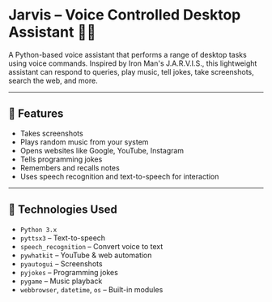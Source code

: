 # Jarvis – Voice Controlled Desktop Assistant 🧠🎤

A Python-based voice assistant that performs a range of desktop tasks using voice commands. Inspired by Iron Man's J.A.R.V.I.S., this lightweight assistant can respond to queries, play music, tell jokes, take screenshots, search the web, and more.

---

## 🎯 Features

- Takes screenshots
- Plays random music from your system
- Opens websites like Google, YouTube, Instagram
- Tells programming jokes
- Remembers and recalls notes
- Uses speech recognition and text-to-speech for interaction

---

## 🚀 Technologies Used

- `Python 3.x`
- `pyttsx3` – Text-to-speech
- `speech_recognition` – Convert voice to text
- `pywhatkit` – YouTube & web automation
- `pyautogui` – Screenshots
- `pyjokes` – Programming jokes
- `pygame` – Music playback
- `webbrowser`, `datetime`, `os` – Built-in modules